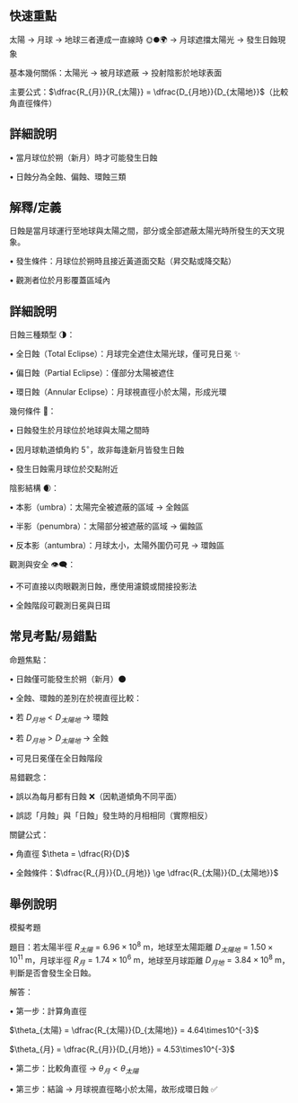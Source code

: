 ## 快速重點

太陽 → 月球 → 地球三者連成一直線時 🌞🌑🌍 → 月球遮擋太陽光 → 發生日蝕現象

基本幾何關係：太陽光 → 被月球遮蔽 → 投射陰影於地球表面

主要公式：$\dfrac{R_{月}}{R_{太陽}} = \dfrac{D_{月地}}{D_{太陽地}}$（比較角直徑條件）

## 詳細說明

• 當月球位於朔（新月）時才可能發生日蝕

• 日蝕分為全蝕、偏蝕、環蝕三類


## 解釋/定義

日蝕是當月球運行至地球與太陽之間，部分或全部遮蔽太陽光時所發生的天文現象。

• 發生條件：月球位於朔時且接近黃道面交點（昇交點或降交點）

• 觀測者位於月影覆蓋區域內


## 詳細說明

日蝕三種類型 🌗：

• 全日蝕（Total Eclipse）：月球完全遮住太陽光球，僅可見日冕 ✨

• 偏日蝕（Partial Eclipse）：僅部分太陽被遮住

• 環日蝕（Annular Eclipse）：月球視直徑小於太陽，形成光環

幾何條件 📐：

• 日蝕發生於月球位於地球與太陽之間時

• 因月球軌道傾角約 $5^{\circ}$，故非每逢新月皆發生日蝕

• 發生日蝕需月球位於交點附近

陰影結構 🌒：

• 本影（umbra）：太陽完全被遮蔽的區域 → 全蝕區

• 半影（penumbra）：太陽部分被遮蔽的區域 → 偏蝕區

• 反本影（antumbra）：月球太小，太陽外圍仍可見 → 環蝕區

觀測與安全 👁️‍🗨️：

• 不可直接以肉眼觀測日蝕，應使用濾鏡或間接投影法

• 全蝕階段可觀測日冕與日珥


## 常見考點/易錯點

命題焦點：

• 日蝕僅可能發生於朔（新月）🌑

• 全蝕、環蝕的差別在於視直徑比較：

• 若 $D_{月地} < D_{太陽地}$ → 環蝕

• 若 $D_{月地} > D_{太陽地}$ → 全蝕

• 可見日冕僅在全日蝕階段

易錯觀念：

• 誤以為每月都有日蝕 ❌（因軌道傾角不同平面）

• 誤認「月蝕」與「日蝕」發生時的月相相同（實際相反）

關鍵公式：

• 角直徑 $\theta = \dfrac{R}{D}$

• 全蝕條件：$\dfrac{R_{月}}{D_{月地}} \ge \dfrac{R_{太陽}}{D_{太陽地}}$


## 舉例說明

模擬考題

題目：若太陽半徑 $R_{太陽}=6.96\times10^{8}\ \mathrm{m}$，地球至太陽距離 $D_{太陽地}=1.50\times10^{11}\ \mathrm{m}$，月球半徑 $R_{月}=1.74\times10^{6}\ \mathrm{m}$，地球至月球距離 $D_{月地}=3.84\times10^{8}\ \mathrm{m}$，判斷是否會發生全日蝕。

解答：

• 第一步：計算角直徑

$\theta_{太陽} = \dfrac{R_{太陽}}{D_{太陽地}} = 4.64\times10^{-3}$

$\theta_{月} = \dfrac{R_{月}}{D_{月地}} = 4.53\times10^{-3}$

• 第二步：比較角直徑 → $\theta_{月} < \theta_{太陽}$

• 第三步：結論 → 月球視直徑略小於太陽，故形成環日蝕 ✅

